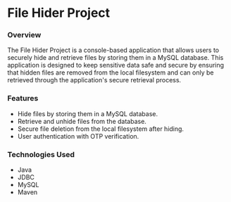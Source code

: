 # File Hider Project

### Overview

The File Hider Project is a console-based application that allows users to securely hide and retrieve files by storing them in a MySQL database. This application is designed to keep sensitive data safe and secure by ensuring that hidden files are removed from the local filesystem and can only be retrieved through the application's secure retrieval process.

### Features

- Hide files by storing them in a MySQL database.
- Retrieve and unhide files from the database.
- Secure file deletion from the local filesystem after hiding.
- User authentication with OTP verification.

### Technologies Used

- Java
- JDBC
- MySQL
- Maven
